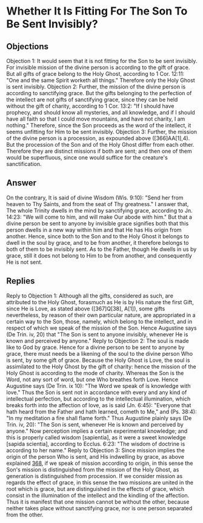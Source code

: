 # Whether It Is Fitting For The Son To Be Sent Invisibly?
## Objections
Objection 1: It would seem that it is not fitting for the Son to be sent invisibly. For invisible mission of the divine person is according to the gift of grace. But all gifts of grace belong to the Holy Ghost, according to 1 Cor. 12:11: "One and the same Spirit worketh all things." Therefore only the Holy Ghost is sent invisibly.
Objection 2: Further, the mission of the divine person is according to sanctifying grace. But the gifts belonging to the perfection of the intellect are not gifts of sanctifying grace, since they can be held without the gift of charity, according to 1 Cor. 13:2: "If I should have prophecy, and should know all mysteries, and all knowledge, and if I should have all faith so that I could move mountains, and have not charity, I am nothing." Therefore, since the Son proceeds as the word of the intellect, it seems unfitting for Him to be sent invisibly.
Objection 3: Further, the mission of the divine person is a procession, as expounded above ([366]AA[1],4). But the procession of the Son and of the Holy Ghost differ from each other. Therefore they are distinct missions if both are sent; and then one of them would be superfluous, since one would suffice for the creature's sanctification.
## Answer
On the contrary, It is said of divine Wisdom (Wis. 9:10): "Send her from heaven to Thy Saints, and from the seat of Thy greatness."
I answer that, The whole Trinity dwells in the mind by sanctifying grace, according to Jn. 14:23: "We will come to him, and will make Our abode with him." But that a divine person be sent to anyone by invisible grace signifies both that this person dwells in a new way within him and that He has His origin from another. Hence, since both to the Son and to the Holy Ghost it belongs to dwell in the soul by grace, and to be from another, it therefore belongs to both of them to be invisibly sent. As to the Father, though He dwells in us by grace, still it does not belong to Him to be from another, and consequently He is not sent.
## Replies
Reply to Objection 1: Although all the gifts, considered as such, are attributed to the Holy Ghost, forasmuch as He is by His nature the first Gift, since He is Love, as stated above ([367]Q[38], A[1]), some gifts nevertheless, by reason of their own particular nature, are appropriated in a certain way to the Son, those, namely, which belong to the intellect, and in respect of which we speak of the mission of the Son. Hence Augustine says (De Trin. iv, 20) that "The Son is sent to anyone invisibly, whenever He is known and perceived by anyone."
Reply to Objection 2: The soul is made like to God by grace. Hence for a divine person to be sent to anyone by grace, there must needs be a likening of the soul to the divine person Who is sent, by some gift of grace. Because the Holy Ghost is Love, the soul is assimilated to the Holy Ghost by the gift of charity: hence the mission of the Holy Ghost is according to the mode of charity. Whereas the Son is the Word, not any sort of word, but one Who breathes forth Love. Hence Augustine says (De Trin. ix 10): "The Word we speak of is knowledge with love." Thus the Son is sent not in accordance with every and any kind of intellectual perfection, but according to the intellectual illumination, which breaks forth into the affection of love, as is said (Jn. 6:45): "Everyone that hath heard from the Father and hath learned, cometh to Me," and (Ps. 38:4): "In my meditation a fire shall flame forth." Thus Augustine plainly says (De Trin. iv, 20): "The Son is sent, whenever He is known and perceived by anyone." Now perception implies a certain experimental knowledge; and this is properly called wisdom [sapientia], as it were a sweet knowledge [sapida scientia], according to Ecclus. 6:23: "The wisdom of doctrine is according to her name."
Reply to Objection 3: Since mission implies the origin of the person Who is sent, and His indwelling by grace, as above explained [368](A[1]), if we speak of mission according to origin, in this sense the Son's mission is distinguished from the mission of the Holy Ghost, as generation is distinguished from procession. If we consider mission as regards the effect of grace, in this sense the two missions are united in the root which is grace, but are distinguished in the effects of grace, which consist in the illumination of the intellect and the kindling of the affection. Thus it is manifest that one mission cannot be without the other, because neither takes place without sanctifying grace, nor is one person separated from the other.